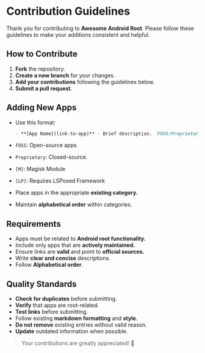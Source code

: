 # Contribution Guidelines

Thank you for contributing to **Awesome Android Root**. Please follow these guidelines to make your additions consistent and helpful.

## How to Contribute

1. **Fork** the repository.
2. **Create a new branch** for your changes.
3. **Add your contributions** following the guidelines below.
4. **Submit a pull request**.

## Adding New Apps
- Use this format:

  ```markdown
  - **[App Name](link-to-app)** - Brief description. `FOSS/Proprietary` `[M]` `[LP]`

- `FOSS`: Open-source apps 
- `Proprietary`: Closed-source.
- `[M]`: Magisk Module
- `[LP]`: Requires LSPosed Framework

- Place apps in the appropriate **existing category.**
- Maintain **alphabetical order** within categories.


## Requirements
- Apps must be related to **Android root functionality.**
- Include only apps that are **actively maintained.**
- Ensure links are **valid** and point to **official sources.**
- Write **clear and concise** descriptions.
- Follow **Alphabetical order**.

## Quality Standards
- **Check for duplicates** before submitting.
- **Verify** that apps are root-related.
- **Test links** before submitting.
- Follow existing **markdown formatting** and **style**.
- **Do not remove** existing entries without valid reason.
- **Update** outdated information when possible.

> Your contributions are greatly appreciated! 🚀